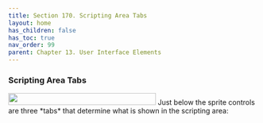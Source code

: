 ```yaml
---
title: Section 170. Scripting Area Tabs
layout: home
has_children: false
has_toc: true
nav_order: 99
parent: Chapter 13. User Interface Elements
---
```


### Scripting Area Tabs

<img src="/snap-manual/assets/images/image1059.png" style="width:297px; height:24px">
Just below the sprite controls are three *tabs* that
determine what is shown in the scripting area:

